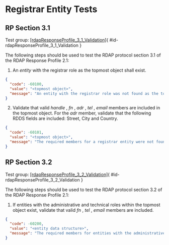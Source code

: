 # Registrar Entity Tests

## RP Section 3.1 

Test group: [[rdapResponseProfile_3_1_Validation]](#id-rdapResponseProfile_3_1_Validation){ #id-rdapResponseProfile_3_1_Validation }

The following steps should be used to test the RDAP protocol section 3.1 of the RDAP Response Profile 2.1:

1. An _entity_ with the registrar role as the topmost object shall exist.
```json
{
  "code": -60100,
  "value": "<topmost object>",
  "message": "An entity with the registrar role was not found as the topmost object. See section 3.1 of the RDAP_Response_Profile_2_1"
}
```
2. Validate that valid _handle_ , _fn_ , _adr_ , _tel_ , _email_ members are included in the topmost
    object. For the _adr_ member, validate that the following RDDS fields are included: Street,
    City and Country.
```json
{
  "code": -60101,
  "value": "<topmost object>",
  "message": "The required members for a registrar entity were not found. See section 3.1 of the RDAP Response Profile 2.1."
}
```

## RP Section 3.2 

Test group: [[rdapResponseProfile_3_2_Validation]](#id-rdapResponseProfile_3_2_Validation){ #id-rdapResponseProfile_3_2_Validation }

The following steps should be used to test the RDAP protocol section 3.2 of the
RDAP Response Profile 2.1: 
1. If entities with the administrative and technical roles within the topmost object exist,
    validate that valid _fn_ , _tel_ , _email_ members are included.
```json
{
  "code": -60200,
  "value": "<entity data structure>",
  "message": "The required members for entities with the administrative and technical roles were not found. See section 3.2 of the RDAP_Response_Profile_2_1."
}
```


